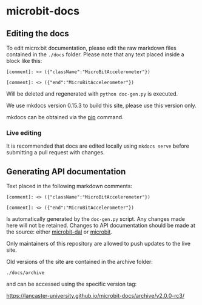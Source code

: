 # microbit-docs

## Editing the docs

To edit micro:bit documentation, please edit the raw markdown files contained in the `./docs` folder. Please note that any text placed inside a block like this:

``` 
[comment]: <> ({"className":"MicroBitAccelerometer"}) 

[comment]: <> ({"end":"MicroBitAccelerometer"})
```

Will be deleted and regenerated with `python doc-gen.py` is executed.

We use mkdocs version 0.15.3 to build this site, please use this version only.

mkdocs can be obtained via the [pip](https://pip.readthedocs.io/en/stable/) command.

### Live editing

It is recommended that docs are edited locally using `mkdocs serve` before submitting a pull request with changes.

## Generating API documentation

Text placed in the following markdown comments:

``` 
[comment]: <> ({"className":"MicroBitAccelerometer"}) 

[comment]: <> ({"end":"MicroBitAccelerometer"})
```

Is automatically generated by the `doc-gen.py` script. Any changes made here will not be retained. Changes to API documentation should be made at the source: either [microbit-dal](https://github.com/lancaster-university/microbit-dal) or [microbit](https://github.com/lancaster-university/microbit).

Only maintainers of this repository are allowed to push updates to the live site.

Old versions of the site are contained in the archive folder: 

`./docs/archive`

and can be accessed using the specific version tag:

https://lancaster-university.github.io/microbit-docs/archive/v2.0.0-rc3/
